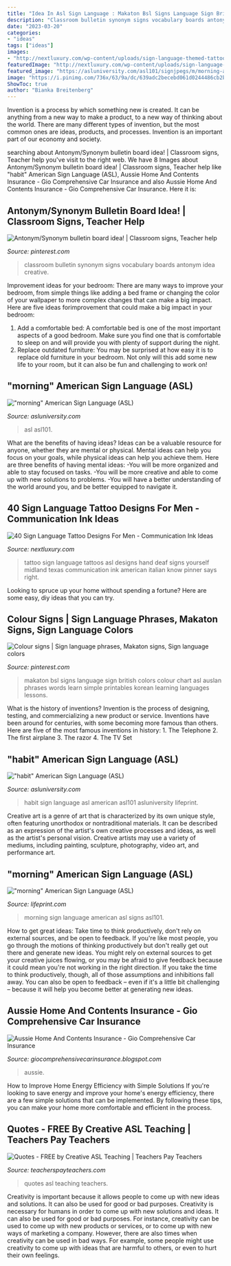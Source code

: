 ```yaml
---
title: "Idea In Asl Sign Language : Makaton Bsl Signs Language Sign British Colors Colour Chart Asl Auslan Phrases Words Learn Simple Printables Korean Learning Languages Lessons"
description: "Classroom bulletin synonym signs vocabulary boards antonym idea creative"
date: "2023-03-20"
categories:
- "ideas"
tags: ["ideas"]
images:
- "http://nextluxury.com/wp-content/uploads/sign-language-themed-tattoo-ideas-for-men.jpg"
featuredImage: "http://nextluxury.com/wp-content/uploads/sign-language-themed-tattoo-ideas-for-men.jpg"
featured_image: "https://asluniversity.com/asl101/signjpegs/m/morning-allmorning4.jpg"
image: "https://i.pinimg.com/736x/63/9a/dc/639adc2becebd061d0244486cb2b6192.jpg"
ShowToc: true
author: "Bianka Breitenberg"
---
```



Invention is a process by which something new is created. It can be anything from a new way to make a product, to a new way of thinking about the world. There are many different types of invention, but the most common ones are ideas, products, and processes. Invention is an important part of our economy and society.

	

		
searching about Antonym/Synonym bulletin board idea! | Classroom signs, Teacher help you've visit to the right web. We have 8 Images about Antonym/Synonym bulletin board idea! | Classroom signs, Teacher help like &quot;habit&quot; American Sign Language (ASL), Aussie Home And Contents Insurance - Gio Comprehensive Car Insurance and also Aussie Home And Contents Insurance - Gio Comprehensive Car Insurance. Here it is:
		
    
## Antonym/Synonym Bulletin Board Idea! | Classroom Signs, Teacher Help

<img loading=lazy src="https://i.pinimg.com/736x/a2/15/a6/a215a66471dc1893eb74084779cd5117--classroom-signs-classroom-ideas.jpg" onerror="this.onerror=null;this.src='https://tse2.mm.bing.net/th?id=OIP.Ky_IMe46w35T6N-okvMvugHaJ3&amp;pid=15.1';" alt="Antonym/Synonym bulletin board idea! | Classroom signs, Teacher help">

_Source: pinterest.com_

>classroom bulletin synonym signs vocabulary boards antonym idea creative. 

	

Improvement ideas for your bedroom:
There are many ways to improve your bedroom, from simple things like adding a bed frame or changing the color of your wallpaper to more complex changes that can make a big impact. Here are five ideas forimprovement that could make a big impact in your bedroom: 
1) Add a comfortable bed: A comfortable bed is one of the most important aspects of a good bedroom. Make sure you find one that is comfortable to sleep on and will provide you with plenty of support during the night. 
2) Replace outdated furniture: You may be surprised at how easy it is to replace old furniture in your bedroom. Not only will this add some new life to your room, but it can also be fun and challenging to work on!

    
## &quot;morning&quot; American Sign Language (ASL)

<img loading=lazy src="https://asluniversity.com/asl101/signjpegs/m/morning-allmorning4.jpg" onerror="this.onerror=null;this.src='https://tse4.mm.bing.net/th?id=OIP.lIorR7B_3cZAeR9lSf4YFQAAAA&amp;pid=15.1';" alt="&quot;morning&quot; American Sign Language (ASL)">

_Source: asluniversity.com_

>asl asl101. 

	

What are the benefits of having ideas?
Ideas can be a valuable resource for anyone, whether they are mental or physical. Mental ideas can help you focus on your goals, while physical ideas can help you achieve them. Here are three benefits of having mental ideas: 
-You will be more organized and able to stay focused on tasks. 
-You will be more creative and able to come up with new solutions to problems. 
-You will have a better understanding of the world around you, and be better equipped to navigate it.

    
## 40 Sign Language Tattoo Designs For Men - Communication Ink Ideas

<img loading=lazy src="http://nextluxury.com/wp-content/uploads/sign-language-themed-tattoo-ideas-for-men.jpg" onerror="this.onerror=null;this.src='https://tse4.mm.bing.net/th?id=OIP.2QMq5GCg1_owmvU_pb8u9QAAAA&amp;pid=15.1';" alt="40 Sign Language Tattoo Designs For Men - Communication Ink Ideas">

_Source: nextluxury.com_

>tattoo sign language tattoos asl designs hand deaf signs yourself midland texas communication ink american italian know pinner says right. 

	

Looking to spruce up your home without spending a fortune? Here are some easy, diy ideas that you can try. 

    
## Colour Signs | Sign Language Phrases, Makaton Signs, Sign Language Colors

<img loading=lazy src="https://i.pinimg.com/736x/63/9a/dc/639adc2becebd061d0244486cb2b6192.jpg" onerror="this.onerror=null;this.src='https://tse2.mm.bing.net/th?id=OIP.aRZQUCyHYTm6OBcSmgYJsgDREq&amp;pid=15.1';" alt="Colour signs | Sign language phrases, Makaton signs, Sign language colors">

_Source: pinterest.com_

>makaton bsl signs language sign british colors colour chart asl auslan phrases words learn simple printables korean learning languages lessons. 

	

What is the history of inventions?
Invention is the process of designing, testing, and commercializing a new product or service. Inventions have been around for centuries, with some becoming more famous than others. Here are five of the most famous inventions in history: 1. The Telephone 2. The first airplane 3. The razor 4. The TV Set 
    
## &quot;habit&quot; American Sign Language (ASL)

<img loading=lazy src="http://www.asluniversity.com/asl101/gifs/h/habit.gif" onerror="this.onerror=null;this.src='https://tse1.mm.bing.net/th?id=OIP.5KO1A2gTf0y1kthapDoEzgD5D5&amp;pid=15.1';" alt="&quot;habit&quot; American Sign Language (ASL)">

_Source: asluniversity.com_

>habit sign language asl american asl101 asluniversity lifeprint. 

	

Creative art is a genre of art that is characterized by its own unique style, often featuring unorthodox or nontraditional materials. It can be described as an expression of the artist's own creative processes and ideas, as well as the artist's personal vision. Creative artists may use a variety of mediums, including painting, sculpture, photography, video art, and performance art.

    
## &quot;morning&quot; American Sign Language (ASL)

<img loading=lazy src="http://lifeprint.com/asl101/signjpegs/m/morning-allmorning1.jpg" onerror="this.onerror=null;this.src='https://tse2.mm.bing.net/th?id=OIP.PsPaMSJTCr3odG1iz-4GgwHaGd&amp;pid=15.1';" alt="&quot;morning&quot; American Sign Language (ASL)">

_Source: lifeprint.com_

>morning sign language american asl signs asl101. 

	

How to get great ideas: Take time to think productively, don't rely on external sources, and be open to feedback.
If you're like most people, you go through the motions of thinking productively but don't really get out there and generate new ideas. You might rely on external sources to get your creative juices flowing, or you may be afraid to give feedback because it could mean you're not working in the right direction. If you take the time to think productively, though, all of those assumptions and inhibitions fall away. You can also be open to feedback – even if it's a little bit challenging – because it will help you become better at generating new ideas.

    
## Aussie Home And Contents Insurance - Gio Comprehensive Car Insurance

<img loading=lazy src="https://lh6.googleusercontent.com/proxy/auW48NyXX31OI64mgunZKKugt2-6-ElclZ4KvZEE9M5DPYKTWDK1i4OQ0X38gubp2XQgwcfDDqEJ6rbJkZL4aAO6dKptDoZry1L4nLzwAr0gcg=w1200-h630-p-k-no-nu" onerror="this.onerror=null;this.src='https://tse1.mm.bing.net/th?id=OIP.lqVLYVs5p0-tj7ZdnVRhrQHaCV&amp;pid=15.1';" alt="Aussie Home And Contents Insurance - Gio Comprehensive Car Insurance">

_Source: giocomprehensivecarinsurance.blogspot.com_

>aussie. 

	

How to Improve Home Energy Efficiency with Simple Solutions
If you're looking to save energy and improve your home's energy efficiency, there are a few simple solutions that can be implemented. By following these tips, you can make your home more comfortable and efficient in the process.

    
## Quotes - FREE By Creative ASL Teaching | Teachers Pay Teachers

<img loading=lazy src="https://ecdn.teacherspayteachers.com/thumbitem/Quotes-FREE-3403231-1506078143/original-3403231-1.jpg" onerror="this.onerror=null;this.src='https://tse2.mm.bing.net/th?id=OIP.CAMVjntZrmZByz5OALSrbQAAAA&amp;pid=15.1';" alt="Quotes - FREE by Creative ASL Teaching | Teachers Pay Teachers">

_Source: teacherspayteachers.com_

>quotes asl teaching teachers. 

	

Creativity is important because it allows people to come up with new ideas and solutions. It can also be used for good or bad purposes.
Creativity is necessary for humans in order to come up with new solutions and ideas. It can also be used for good or bad purposes. For instance, creativity can be used to come up with new products or services, or to come up with new ways of marketing a company. However, there are also times when creativity can be used in bad ways. For example, some people might use creativity to come up with ideas that are harmful to others, or even to hurt their own feelings.


